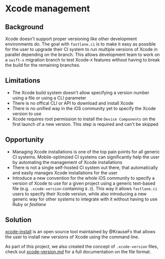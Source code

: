 # Xcode management

## Background

Xcode doesn't support proper versioning like other development environments do. The goal with `fastlane.ci` is to make it easy as possible for the user to upgrade their CI system to run multiple versions of Xcode in parallel depending on the branch. This allows development team to work on a `swift-x` migration branch to test Xcode-`X` features without having to break the build for the remaining branches.

## Limitations

- The Xcode build system doesn't allow specifying a version number using a file or using a CLI parameter
- There is no offical CLI or API to download and install Xcode
- There is no unified way in the iOS community yet to specify the Xcode version to use
- Xcode requires root permission to install the `Device Components` on the first launch of a new version. This step is required and can't be skipped

## Opportunity

- Managing Xcode installations is one of the top pain points for all generic CI systems. Mobile-optimzied CI systems can significantly help the user by automating the management of Xcode installations
- There is not a single self-hosted CI system out there, that automatically and easily manages Xcode installations for the user
- Introduce a new convention for the whole iOS community to specify a version of Xcode to use for a given project using a generic text-based file (e.g. `.xcode-version` containing `8.3`). This way it allows `fastlane.ci` users to specify their Xcode version, while also introducing a new generic way for other systems to integrate with it without having to use Ruby or _fastlane_

## Solution

[xcode-install](https://github.com/krausefx/xcode-install) is an open source tool maintained by @KrauseFx that allows the user to install new versions of Xcode using the command line.

As part of this project, we also created the concept of `.xcode-version` files, check out [xcode-version.md](./xcode-version.md) for a full documentation on the file format.
